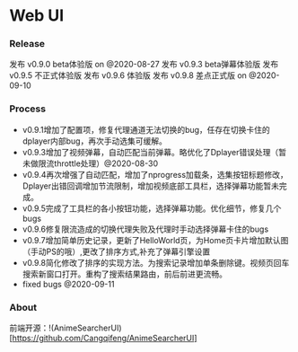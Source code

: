 # Web UI

### Release

发布 v0.9.0 beta体验版 on @2020-08-27
发布 v0.9.3 beta弹幕体验版
发布 v0.9.5 不正式体验版
发布 v0.9.6 体验版
发布 v0.9.8 差点正式版 on @2020-09-10

### Process
- v0.9.1增加了配置项，修复代理通道无法切换的bug，任存在切换卡住的dplayer内部bug，再次手动选集可缓解。
- v0.9.3增加了视频弹幕，自动匹配当前弹幕。略优化了Dplayer错误处理（暂未做限流throttle处理）@2020-08-30
- v0.9.4再次增强了自动匹配，增加了nprogress加载条，选集按钮标题修改，Dplayer出错回调增加节流限制，增加视频底部工具栏，选择弹幕功能暂未完成。
- v0.9.5完成了工具栏的各小按钮功能，选择弹幕功能。优化细节，修复几个bugs
- v0.9.6修复限流造成的切换代理失败及代理时手动选择弹幕卡住的bugs
- v0.9.7增加简单历史记录，更新了HelloWorld页，为Home页卡片增加默认图（手动PS的哦）,更改了排序方式,补充了弹幕引擎设置
- v0.9.8简化修改了排序的实现方法。为搜索记录增加单条删除键。视频页回车搜索新窗口打开。重构了搜索结果路由，前后前进更流畅。
- fixed bugs @2020-09-11

### About
前端开源：!(AnimeSearcherUI)[https://github.com/Cangqifeng/AnimeSearcherUI]

